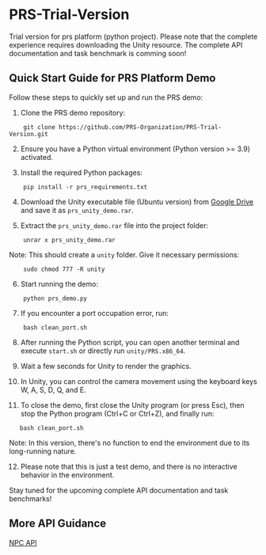 # PRS-Trial-Version
Trial version for prs platform (python project). Please note that the complete experience requires downloading the Unity resource.
The complete API documentation and task benchmark is comming soon!

## Quick Start Guide for PRS Platform Demo

Follow these steps to quickly set up and run the PRS demo:

1. Clone the PRS demo repository:  
```
    git clone https://github.com/PRS-Organization/PRS-Trial-Version.git
```  
2. Ensure you have a Python virtual environment (Python version >= 3.9) activated.

3. Install the required Python packages:  
```
    pip install -r prs_requirements.txt
```
4. Download the Unity executable file (Ubuntu version) from [Google Drive](https://drive.google.com/file/d/1-EjHIvCVAeiMFxyY6JbjvVrzVO0xvn0m/view?usp=sharing) and save it as `prs_unity_demo.rar`.

5. Extract the `prs_unity_demo.rar` file into the project folder:  
```
	unrar x prs_unity_demo.rar
```   
Note: This should create a `unity` folder. Give it necessary permissions:  
```
	sudo chmod 777 -R unity
```
6. Start running the demo:  
```
	python prs_demo.py
```     
7. If you encounter a port occupation error, run:  
```
	bash clean_port.sh
```
8. After running the Python script, you can open another terminal and execute ```start.sh``` or directly run `unity/PRS.x86_64`.

9. Wait a few seconds for Unity to render the graphics.

10. In Unity, you can control the camera movement using the keyboard keys W, A, S, D, Q, and E.

11. To close the demo, first close the Unity program (or press Esc), then stop the Python program (Ctrl+C or Ctrl+Z), and finally run:  
 ```
	bash clean_port.sh
 ```  
Note: In this version, there's no function to end the environment due to its long-running nature.

12. Please note that this is just a test demo, and there is no interactive behavior in the environment.

Stay tuned for the upcoming complete API documentation and task benchmarks!

## More API Guidance
[NPC API](document/api.md)

